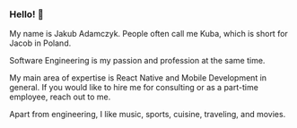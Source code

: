 <!--
**jkadamczyk/jkadamczyk** is a ✨ _special_ ✨ repository because its `README.md` (this file) appears on your GitHub profile.

Here are some ideas to get you started:

- 🔭 I’m currently working on ...
- 🌱 I’m currently learning ...
- 👯 I’m looking to collaborate on ...
- 🤔 I’m looking for help with ...
- 💬 Ask me about ...
- 📫 How to reach me: ...
- 😄 Pronouns: ...
- ⚡ Fun fact: ...
-->

### Hello! 👋

My name is Jakub Adamczyk. People often call me Kuba, which is short for Jacob in Poland.

Software Engineering is my passion and profession at the same time.

My main area of expertise is React Native and Mobile Development in general. If you would like to hire me for consulting or as a part-time employee, reach out to me.

Apart from engineering, I like music, sports, cuisine, traveling, and movies.
